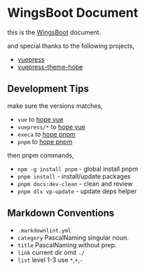 # WingsBoot Document

this is the [WingsBoot](https://github.com/trydofor/pro.fessional.wings) document.

and special thanks to the following projects,

* [vuepress](https://v2.vuepress.vuejs.org/zh)
* [vuepress-theme-hope](https://theme-hope.vuejs.press/)

## Development Tips

make sure the versions matches,

* `vue` to [hope vue]
* `vuepress/*` to [hope vue]
* `execa` to [hope pnpm]
* `pnpm` to [hope pnpm]

then pnpm commands,

* `npm -g install pnpm` - global install pnpm
* `pnpm install` - install/update packages
* `pnpm docs:dev-clean` - clean and review
* `pnpm dlx vp-update` - update deps helper

[hope vue]: https://github.com/vuepress-theme-hope/vuepress-theme-hope/blob/main/packages/components/package.json
[hope pnpm]: https://github.com/vuepress-theme-hope/vuepress-theme-hope/blob/main/package.json

## Markdown Conventions

* `.markdownlint.yml`
* `category` PascalNaming singular noun.
* `title` PascalNaming without prep.
* `link` current dir omit `./`
* `list` level 1-3 use `*`,`+`,`-`
